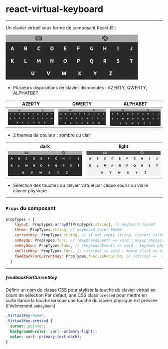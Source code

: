 # react-virtual-keyboard

---

Un clavier virtuel sous forme de composant ReactJS :

![Capture d'écran du clavier virtuel](https://raw.githubusercontent.com/Jrmy-Msn/react-virtual-keyboard/main/docs/screenshot_1.png)

- Plusieurs dispositions de clavier disponibles : AZERTY, QWERTY, ALPHATBET

| AZERTY | QWERTY | ALPHABET |
| ------ | ------ | -------- |
| ![Capture d'écran du clavier virtuel AZERTY](https://raw.githubusercontent.com/Jrmy-Msn/react-virtual-keyboard/main/docs/screenshot_AZERTY_dark.png) |![Capture d'écran du clavier virtuel QWERTY](https://raw.githubusercontent.com/Jrmy-Msn/react-virtual-keyboard/main/docs/screenshot_QWERTY_dark.png) | ![Capture d'écran du clavier virtuel ALPHABET](https://raw.githubusercontent.com/Jrmy-Msn/react-virtual-keyboard/main/docs/screenshot_1.png) |

- 2 themes de couleur : sombre ou clair

| dark | light |
| ---- | ----- |
| ![Capture d'écran du clavier virtuel SOMBRE](https://raw.githubusercontent.com/Jrmy-Msn/react-virtual-keyboard/main/docs/screenshot_1.png) |![Capture d'écran du clavier virtuel CLAIR](https://raw.githubusercontent.com/Jrmy-Msn/react-virtual-keyboard/main/docs/screenshot_2.png) |

- Sélection des touches du clavier virtuel par clique souris ou via le clavier physique

---

### `Props` du composant

```js
propTypes = {
    layout: PropTypes.arrayOf(PropTypes.string), // keyboard layout
    theme: PropTypes.string, // keyboard color theme
    currentKey: PropTypes.string, // if not empty string, current virtual key selected
    onKeyUp: PropTypes.func, // (KeyboardEvent) => void : keyup physical keyboard event handler
    onKeyDown: PropTypes.func, // (KeyboardEvent) => void : keydown physical keyboard event handler
    onClickKey: PropTypes.func, // (string) => void : mouse click on virtual key event handler
    feedbackForCurrentKey: PropTypes.func.isRequired, // (string) =>  string : define a CSS classname
  }
```

---

##### feedbackForCurrentKey 

Définir un nom de classe CSS pour styliser la touche du clavier virtuel en cours de sélection
Par défaut, une CSS class `pressed` pour mettre en surbrillance la touche lorsque
une touche du clavier physique est pressée (l'évènement `onKeyDown`)

```css
.VirtualKey:hover,
.VirtualKey.pressed {
  cursor: pointer;
  background-color: var(--primary-light);
  color: var(--primary-text-dark);
}
```